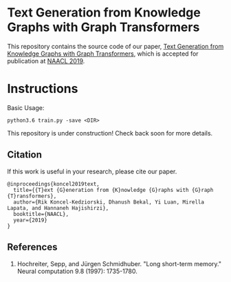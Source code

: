# Text Generation from Knowledge Graphs with Graph Transformers

This repository contains the source code of our paper, [Text Generation from Knowledge Graphs with Graph Transformers](https://google.com), which is accepted for publication at [NAACL 2019](http://naacl2019.org/).

# Instructions

Basic Usage:
```
python3.6 train.py -save <DIR>
```

This repository is under construction! Check back soon for more details.

## Citation
If this work is useful in your research, please cite our paper.
```
@inproceedings{koncel2019text,
  title={{T}ext {G}eneration from {K}nowledge {G}raphs with {G}raph {T}ransformers},
  author={Rik Koncel-Kedziorski, Dhanush Bekal, Yi Luan, Mirella Lapata, and Hannaneh Hajishirzi},
  booktitle={NAACL},
  year={2019}
}
```

## References

 1. Hochreiter, Sepp, and Jürgen Schmidhuber. "Long short-term memory." Neural computation 9.8 (1997): 1735-1780. 
